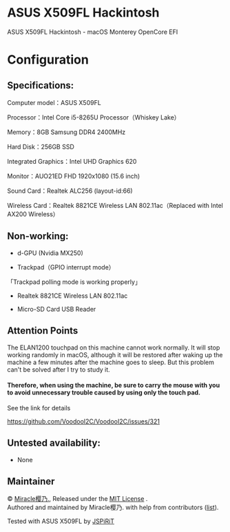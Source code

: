 # ASUS X509FL Hackintosh
ASUS X509FL Hackintosh - macOS Monterey OpenCore EFI

# Configuration

## Specifications:

Computer model：ASUS X509FL

Processor：Intel Core i5-8265U Processor（Whiskey Lake）

Memory：8GB Samsung DDR4 2400MHz

Hard Disk：256GB SSD

Integrated Graphics：Intel UHD Graphics 620

Monitor：AUO21ED FHD 1920x1080 (15.6 inch)

Sound Card：Realtek ALC256 (layout-id:66)

Wireless Card：Realtek 8821CE Wireless LAN 802.11ac（Replaced with Intel AX200 Wireless）

## Non-working:

- d-GPU (Nvidia MX250)

- Trackpad（GPIO interrupt mode）

「Trackpad polling mode is working properly」

- Realtek 8821CE Wireless LAN 802.11ac

- Micro-SD Card USB Reader 

## Attention Points

The ELAN1200 touchpad on this machine cannot work normally. It will stop working randomly in macOS, although it will be restored after waking up the machine a few minutes after the machine goes to sleep. But this problem can't be solved after I try to study it.
#### Therefore, when using the machine, be sure to carry the mouse with you to avoid unnecessary trouble caused by using only the touch pad.

See the link for details

https://github.com/VoodooI2C/VoodooI2C/issues/321

## Untested availability:

- None

## Maintainer

© [Miracle樱乃.](https://github.com/Miracle-Sakuno), Released under the [MIT License](./LICENSE) .<br>
Authored and maintained by Miracle樱乃. with help from contributors ([list](https://github.com/Miracle-Sakuno/Asus-VivoBook-X509FB-Hackintosh/graphs/contributors)).

Tested with ASUS X509FL by [JSPiRiT](https://github.com/JSPiRiT1337/)
